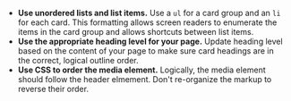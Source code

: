 - **Use unordered lists and list items.** Use a `ul` for a card group and an `li` for each card. This formatting allows screen readers to enumerate the items in the card group and allows shortcuts between list items.
- **Use the appropriate heading level for your page.** Update heading level based on the content of your page to make sure card headings are in the correct, logical outline order.
- **Use CSS to order the media element.** Logically, the media element should follow the header elmement. Don't re-organize the markup to reverse their order.
